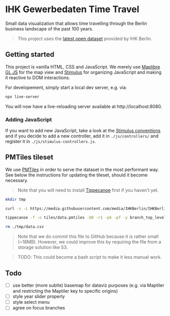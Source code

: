 # IHK Gewerbedaten Time Travel

Small data visualization that allows time travelling through the Berlin business landscape of the past 100 years.

> This project uses the [latest open dataset](https://github.com/IHKBerlin/IHKBerlin_Gewerbedaten) provided by IHK Berlin.

## Getting started

This project is vanilla HTML, CSS and JavaScript. We merely use [Maplibre GL JS](https://maplibre.org/projects/maplibre-gl-js/) for the map view and [Stimulus](https://stimulus.hotwired.dev/) for organizing JavaScript and making it reactive to DOM interactions.

For developement, simply start a local dev server, e.g. via:

```bash
npx live-server
```

You will now have a live-reloading server available at http://localhost:8080.

### Adding JavaScript

If you want to add new JavaScript, take a look at the [Stimulus conventions](https://stimulus.hotwired.dev/handbook/introduction) and if you decide to add a new controller, add it in `./js/controllers/` and register it in `./js/stimulus-controllers.js`.

## PMTiles tileset

We use [PMTiles](https://github.com/protomaps/PMTiles) in order to serve the dataset in the most performant way. See below the instructions for updating the tileset, should it become necessary.

> Note that you will need to install [Tippecanoe](https://github.com/felt/tippecanoe) first if you haven't yet.

```bash
mkdir tmp
```

```bash
curl -s -L https://media.githubusercontent.com/media/IHKBerlin/IHKBerlin_Gewerbedaten/master/data/IHKBerlin_Gewerbedaten.csv -o tmp/data.csv
```

```bash
tippecanoe -f -o tiles/data.pmtiles -b0 -r1 -pk -pf -y branch_top_level_desc -y business_age -l ihk ./tmp/data.csv
```

```bash
rm ./tmp/data.csv
```

> Note that we do commit this file to GitHub because it is rather small (~18MB). However, we could improve this by requiring the file from a storage solution like S3.

> TODO: This could become a bash script to make it less manual work.

## Todo

- [ ] use better (more subtle) basemap for dataviz purposes (e.g. via Maptiler and restricting the Maptiler key to specific origins)
- [ ] style year slider properly
- [ ] style select menu
- [ ] agree on focus branches
